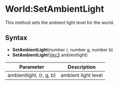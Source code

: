 # World:SetAmbientLight

This method sets the ambient light level for the world.

## Syntax

- **SetAmbientLight**(number r, number g, number b)
- **SetAmbientLight**([Vec3](Vec3.md) ambientlight)

| Parameter | Description |
|---|---|
| ambientlight, (r, g, b) | ambient light level |

